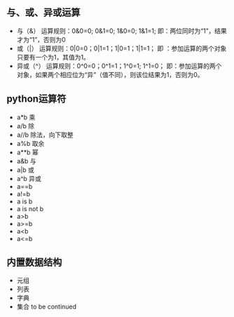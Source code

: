 ## 与、或、异或运算
- 与（&）
运算规则：0&0=0; 0&1=0; 1&0=0; 1&1=1;
即：两位同时为“1”，结果才为“1”，否则为0
- 或（|）
运算规则：0|0=0；0|1=1；1|0=1；1|1=1；
即 ：参加运算的两个对象只要有一个为1，其值为1。
- 异或（^）
运算规则：0^0=0；0^1=1；1^0=1; 1^1=0；
即：参加运算的两个对象，如果两个相应位为“异”（值不同），则该位结果为1，否则为0。

## python运算符

- a*b 乘
- a/b 除
- a//b 除法，向下取整
- a%b 取余
- a**b 幂
- a&b 与
- a|b 或
- a^b 异或
- a==b
- a!=b
- a is b
- a is not b
- a>b
- a>=b
- a<b
- a<=b

## 内置数据结构
- 元组
- 列表
- 字典
- 集合
to be continued
